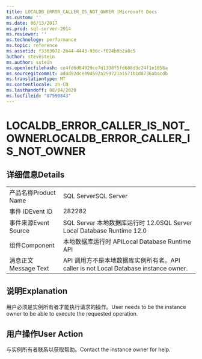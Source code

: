 ```yaml
---
title: LOCALDB_ERROR_CALLER_IS_NOT_OWNER |Microsoft Docs
ms.custom: ''
ms.date: 06/13/2017
ms.prod: sql-server-2014
ms.reviewer: ''
ms.technology: performance
ms.topic: reference
ms.assetid: f3303072-2b44-4443-936c-f024b0b2a8c5
author: stevestein
ms.author: sstein
ms.openlocfilehash: ce4fd6d84929ce7d1338f5fd688d3c24f1e1858a
ms.sourcegitcommit: ad4d92dce894592a259721a1571b1d8736abacdb
ms.translationtype: MT
ms.contentlocale: zh-CN
ms.lasthandoff: 08/04/2020
ms.locfileid: "87590843"
---
```

# <a name="localdb_error_caller_is_not_owner"></a><span data-ttu-id="f10a4-102">LOCALDB_ERROR_CALLER_IS_NOT_OWNER</span><span class="sxs-lookup"><span data-stu-id="f10a4-102">LOCALDB_ERROR_CALLER_IS_NOT_OWNER</span></span>
    
## <a name="details"></a><span data-ttu-id="f10a4-103">详细信息</span><span class="sxs-lookup"><span data-stu-id="f10a4-103">Details</span></span>  
  
|||  
|-|-|  
|<span data-ttu-id="f10a4-104">产品名称</span><span class="sxs-lookup"><span data-stu-id="f10a4-104">Product Name</span></span>|<span data-ttu-id="f10a4-105">SQL Server</span><span class="sxs-lookup"><span data-stu-id="f10a4-105">SQL Server</span></span>|  
|<span data-ttu-id="f10a4-106">事件 ID</span><span class="sxs-lookup"><span data-stu-id="f10a4-106">Event ID</span></span>|<span data-ttu-id="f10a4-107">282</span><span class="sxs-lookup"><span data-stu-id="f10a4-107">282</span></span>|  
|<span data-ttu-id="f10a4-108">事件来源</span><span class="sxs-lookup"><span data-stu-id="f10a4-108">Event Source</span></span>|<span data-ttu-id="f10a4-109">SQL Server 本地数据库运行时 12.0</span><span class="sxs-lookup"><span data-stu-id="f10a4-109">SQL Server Local Database Runtime 12.0</span></span>|  
|<span data-ttu-id="f10a4-110">组件</span><span class="sxs-lookup"><span data-stu-id="f10a4-110">Component</span></span>|<span data-ttu-id="f10a4-111">本地数据库运行时 API</span><span class="sxs-lookup"><span data-stu-id="f10a4-111">Local Database Runtime API</span></span>|  
|<span data-ttu-id="f10a4-112">消息正文</span><span class="sxs-lookup"><span data-stu-id="f10a4-112">Message Text</span></span>|<span data-ttu-id="f10a4-113">API 调用方不是本地数据库实例所有者。</span><span class="sxs-lookup"><span data-stu-id="f10a4-113">API caller is not Local Database instance owner.</span></span>|  
  
## <a name="explanation"></a><span data-ttu-id="f10a4-114">说明</span><span class="sxs-lookup"><span data-stu-id="f10a4-114">Explanation</span></span>  
 <span data-ttu-id="f10a4-115">用户必须是实例所有者才能执行请求的操作。</span><span class="sxs-lookup"><span data-stu-id="f10a4-115">User needs to be the instance owner to be able to execute the requested operation.</span></span>  
  
## <a name="user-action"></a><span data-ttu-id="f10a4-116">用户操作</span><span class="sxs-lookup"><span data-stu-id="f10a4-116">User Action</span></span>  
 <span data-ttu-id="f10a4-117">与实例所有者联系以获取帮助。</span><span class="sxs-lookup"><span data-stu-id="f10a4-117">Contact the instance owner for help.</span></span>  
  
  
